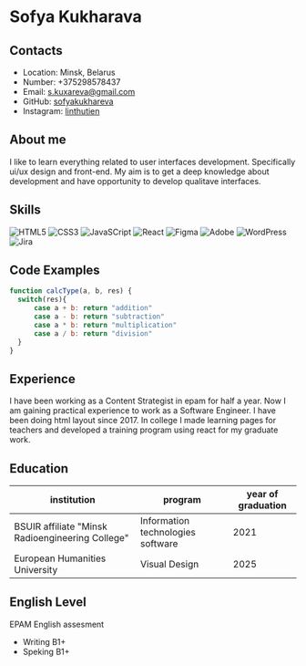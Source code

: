 # Sofya Kukharava #

## Contacts ##

* Location: Minsk, Belarus
* Number: +375298578437
* Email: s.kuxareva@gmail.com
* GitHub: [sofyakukhareva](https://github.com/sofyakukhareva)
* Instagram: [linthutien](https://www.instagram.com/linthutien/)

## About me ##

I like to learn everything related to user interfaces development. Specifically ui/ux design and front-end. My aim is to get a deep knowledge about development and have opportunity to develop qualitave interfaces.

## Skills #

![HTML5](https://img.shields.io/badge/-HTML-090909?style=for-the-badge&logo=HTML5&LogoColor=E34F26)
![CSS3](https://img.shields.io/badge/-CSS3-090909?style=for-the-badge&logo=CSS3&LogoColor=1572B6)
![JavaSCript](https://img.shields.io/badge/-JavaScript-090909?style=for-the-badge&logo=JavaScript&LogoColor=E9D54D)
![React](https://img.shields.io/badge/-React-090909?style=for-the-badge&logo=React&LogoColor=61DAFB)
![Figma](https://img.shields.io/badge/-Figma-090909?style=for-the-badge&logo=Figma&LogoColor=F24E1E)
![Adobe](https://img.shields.io/badge/-Adobe-090909?style=for-the-badge&logo=Adode&LogoColor=FF0000)
![WordPress](https://img.shields.io/badge/-WordPress-090909?style=for-the-badge&logo=WordPress&LogoColor=21759B)
![Jira](https://img.shields.io/badge/-Jira-090909?style=for-the-badge&logo=Jira&LogoColor=0052CC)

## Code Examples ##

``` JavaScript
function calcType(a, b, res) {
  switch(res){
      case a + b: return "addition"
      case a - b: return "subtraction"
      case a * b: return "multiplication"
      case a / b: return "division"
  }
}
```

## Experience ##

I have been working as a Content Strategist in epam for half a year. Now I am gaining practical experience to work as a Software Engineer. I have been doing html layout since 2017. In college I made learning pages for teachers and developed a training program using react for my graduate work.

## Education ##

institution | program | year of graduation
--- | --- | ---
BSUIR affiliate "Minsk Radioengineering College" | Information technologies software | 2021
European Humanities University | Visual Design | 2025

## English Level ##

EPAM English assesment

* Writing B1+
* Speking B1+

